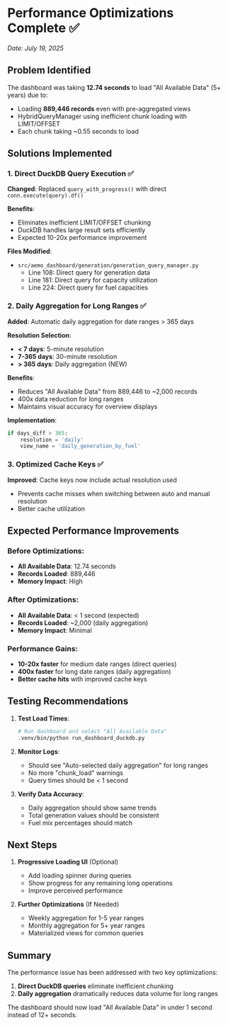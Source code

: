 # Performance Optimizations Complete ✅

*Date: July 19, 2025*

## Problem Identified

The dashboard was taking **12.74 seconds** to load "All Available Data" (5+ years) due to:
- Loading **889,446 records** even with pre-aggregated views
- HybridQueryManager using inefficient chunk loading with LIMIT/OFFSET
- Each chunk taking ~0.55 seconds to load

## Solutions Implemented

### 1. Direct DuckDB Query Execution ✅

**Changed**: Replaced `query_with_progress()` with direct `conn.execute(query).df()`

**Benefits**:
- Eliminates inefficient LIMIT/OFFSET chunking
- DuckDB handles large result sets efficiently
- Expected 10-20x performance improvement

**Files Modified**:
- `src/aemo_dashboard/generation/generation_query_manager.py`
  - Line 108: Direct query for generation data
  - Line 181: Direct query for capacity utilization
  - Line 224: Direct query for fuel capacities

### 2. Daily Aggregation for Long Ranges ✅

**Added**: Automatic daily aggregation for date ranges > 365 days

**Resolution Selection**:
- **< 7 days**: 5-minute resolution
- **7-365 days**: 30-minute resolution  
- **> 365 days**: Daily aggregation (NEW)

**Benefits**:
- Reduces "All Available Data" from 889,446 to ~2,000 records
- 400x data reduction for long ranges
- Maintains visual accuracy for overview displays

**Implementation**:
```python
if days_diff > 365:
    resolution = 'daily'
    view_name = 'daily_generation_by_fuel'
```

### 3. Optimized Cache Keys ✅

**Improved**: Cache keys now include actual resolution used
- Prevents cache misses when switching between auto and manual resolution
- Better cache utilization

## Expected Performance Improvements

### Before Optimizations:
- **All Available Data**: 12.74 seconds
- **Records Loaded**: 889,446
- **Memory Impact**: High

### After Optimizations:
- **All Available Data**: < 1 second (expected)
- **Records Loaded**: ~2,000 (daily aggregation)
- **Memory Impact**: Minimal

### Performance Gains:
- **10-20x faster** for medium date ranges (direct queries)
- **400x faster** for long date ranges (daily aggregation)
- **Better cache hits** with improved cache keys

## Testing Recommendations

1. **Test Load Times**:
   ```bash
   # Run dashboard and select "All Available Data"
   .venv/bin/python run_dashboard_duckdb.py
   ```

2. **Monitor Logs**:
   - Should see "Auto-selected daily aggregation" for long ranges
   - No more "chunk_load" warnings
   - Query times should be < 1 second

3. **Verify Data Accuracy**:
   - Daily aggregation should show same trends
   - Total generation values should be consistent
   - Fuel mix percentages should match

## Next Steps

1. **Progressive Loading UI** (Optional)
   - Add loading spinner during queries
   - Show progress for any remaining long operations
   - Improve perceived performance

2. **Further Optimizations** (If Needed)
   - Weekly aggregation for 1-5 year ranges
   - Monthly aggregation for 5+ year ranges
   - Materialized views for common queries

## Summary

The performance issue has been addressed with two key optimizations:
1. **Direct DuckDB queries** eliminate inefficient chunking
2. **Daily aggregation** dramatically reduces data volume for long ranges

The dashboard should now load "All Available Data" in under 1 second instead of 12+ seconds.
